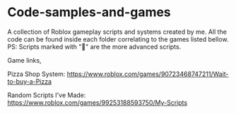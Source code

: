 # Code-samples-and-games
A collection of Roblox gameplay scripts and systems created by me. All the code can be found inside each folder correlating to the games listed bellow.
PS: Scripts marked with "🌟" are the more advanced scripts.

Game links,

Pizza Shop System:
https://www.roblox.com/games/90723468747211/Wait-to-buy-a-Pizza

Random Scripts I've Made:
https://www.roblox.com/games/99253188593750/My-Scripts
